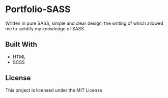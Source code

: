 # Portfolio-SASS

Written in pure SASS, simple and clear design, the writing of which allowed me to solidify my knowledge of SASS.

## Built With
* HTML
* SCSS

## License
This project is licensed under the MIT License

